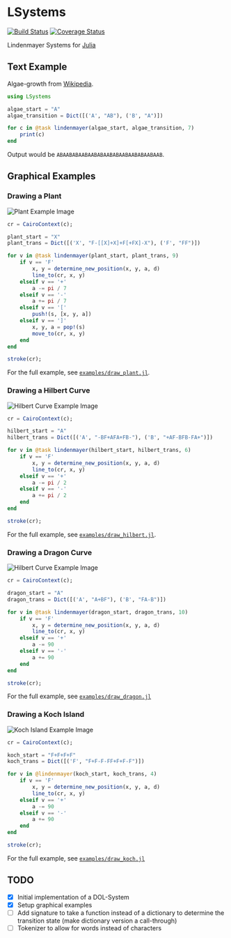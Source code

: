 # LSystems

[![Build Status](https://travis-ci.org/rawrgrr/LSystems.jl.svg?branch=master)](https://travis-ci.org/rawrgrr/LSystems.jl)
[![Coverage Status](https://coveralls.io/repos/rawrgrr/LSystems.jl/badge.svg?branch=master&service=github)](https://coveralls.io/github/rawrgrr/LSystems.jl?branch=master)

Lindenmayer Systems for [Julia](http://julialang.org/)


## Text Example

Algae-growth from [Wikipedia](https://en.wikipedia.org/wiki/L-system#Example_1:_Algae).

```julia
using LSystems

algae_start = "A"
algae_transition = Dict([('A', "AB"), ('B', "A")])

for c in @task lindenmayer(algae_start, algae_transition, 7)
    print(c)
end
```

Output would be `ABAABABAABAABABAABABAABAABABAABAAB`.


## Graphical Examples

### Drawing a Plant

![Plant Example Image](https://raw.githubusercontent.com/rawrgrr/LSystems.jl/master/examples/plant_9.png)

```julia
cr = CairoContext(c);

plant_start = "X"
plant_trans = Dict([('X', "F-[[X]+X]+F[+FX]-X"), ('F', "FF")])

for v in @task lindenmayer(plant_start, plant_trans, 9)
    if v == 'F'
        x, y = determine_new_position(x, y, a, d)
        line_to(cr, x, y)
    elseif v == '+'
        a -= pi / 7
    elseif v == '-'
        a += pi / 7
    elseif v == '['
        push!(s, [x, y, a])
    elseif v == ']'
        x, y, a = pop!(s)
        move_to(cr, x, y)
    end
end

stroke(cr);
```

For the full example, see [`examples/draw_plant.jl`](https://github.com/rawrgrr/LSystems.jl/blob/master/examples/draw_plant.jl).

### Drawing a Hilbert Curve

![Hilbert Curve Example Image](https://raw.githubusercontent.com/rawrgrr/LSystems.jl/master/examples/hilbert_6.png)

```julia
cr = CairoContext(c);

hilbert_start = "A"
hilbert_trans = Dict([('A', "-BF+AFA+FB-"), ('B', "+AF-BFB-FA+")])

for v in @task lindenmayer(hilbert_start, hilbert_trans, 6)
    if v == 'F'
        x, y = determine_new_position(x, y, a, d)
        line_to(cr, x, y)
    elseif v == '+'
        a -= pi / 2
    elseif v == '-'
        a += pi / 2
    end
end

stroke(cr);
```

For the full example, see [`examples/draw_hilbert.jl`](https://github.com/rawrgrr/LSystems.jl/blob/master/examples/draw_hilbert.jl).

### Drawing a Dragon Curve

![Hilbert Curve Example Image](https://raw.githubusercontent.com/rawrgrr/LSystems.jl/master/examples/dragon_10.png)

```julia
cr = CairoContext(c);

dragon_start = "A"
dragon_trans = Dict([('A', "A+BF"), ('B', "FA-B")])

for v in @task lindenmayer(dragon_start, dragon_trans, 10)
    if v == 'F'
        x, y = determine_new_position(x, y, a, d)
        line_to(cr, x, y)
    elseif v == '+'
        a -= 90
    elseif v == '-'
        a += 90
    end
end

stroke(cr);
```

For the full example, see [`examples/draw_dragon.jl`](https://github.com/rawrgrr/LSystems.jl/blob/master/examples/draw_dragon.jl)

### Drawing a Koch Island

![Koch Island Example Image](https://raw.githubusercontent.com/rawrgrr/LSystems.jl/master/examples/koch_4.png)

```julia
cr = CairoContext(c);

koch_start = "F+F+F+F"
koch_trans = Dict([('F', "F+F-F-FF+F+F-F")])

for v in @lindenmayer(koch_start, koch_trans, 4)
    if v == 'F'
        x, y = determine_new_position(x, y, a, d)
        line_to(cr, x, y)
    elseif v == '+'
        a -= 90
    elseif v == '-'
        a += 90
    end
end

stroke(cr);
```

For the full example, see [`examples/draw_koch.jl`](https://github.com/rawrgrr/LSystems.jl/blob/master/examples/draw_koch.jl)


## TODO

- [x] Initial implementation of a DOL-System
- [x] Setup graphical examples
- [ ] Add signature to take a function instead of a dictionary to determine the transition state (make dictionary version a call-through)
- [ ] Tokenizer to allow for words instead of characters
